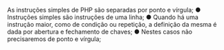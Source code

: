 As instruções simples de PHP são separadas por ponto e vírgula;
● Instruções simples são instruções de uma linha;
● Quando há uma instrução maior, como de condição ou repetição, a
definição da mesma é dada por abertura e fechamento de chaves;
● Nestes casos não precisaremos de ponto e vírgula;